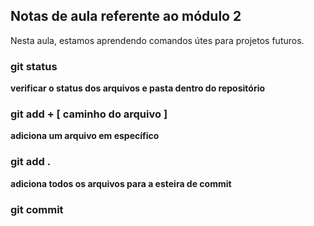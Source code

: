 ## Notas de aula referente ao módulo 2

Nesta aula, estamos aprendendo comandos útes para projetos futuros.

### git status
**verificar o status dos arquivos e pasta dentro do repositório**

### git add + [ caminho do arquivo ]

**adiciona um arquivo em específico**

### git add .

**adiciona todos os arquivos para a esteira de commit**

### git commit